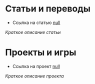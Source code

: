 # Статьи и переводы
- Ссылка на статью [null](https://pages.github.com/)

_Краткое описание статьи_


# Проекты и игры
- Ссылка на проект [null](https://pages.github.com/)

_Краткое описание проекта_
